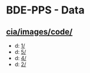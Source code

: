# BDE-PPS - Data

## [cia/images/code/](https://data.bde-pps.fr/cia/images/code/)

- d: [1/](https://data.bde-pps.fr/cia/images/code/1/)
- d: [5/](https://data.bde-pps.fr/cia/images/code/5/)
- d: [4/](https://data.bde-pps.fr/cia/images/code/4/)
- d: [2/](https://data.bde-pps.fr/cia/images/code/2/)
